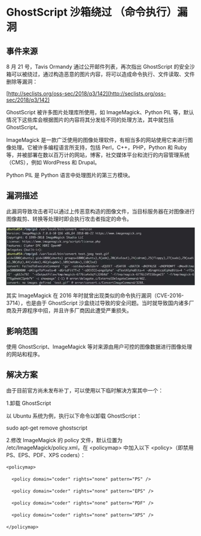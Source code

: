 # GhostScript 沙箱绕过  （命令执行）漏洞

## 事件来源

8 月 21 号，Tavis Ormandy 通过公开邮件列表，再次指出 GhostScript 的安全沙箱可以被绕过，通过构造恶意的图片内容，将可以造成命令执行、文件读取、文件删除等漏洞：

[http://seclists.org/oss-sec/2018/q3/142](http://seclists.org/oss-sec/2018/q3/142)

GhostScript 被许多图片处理库所使用，如 ImageMagick、Python PIL 等，默认情况下这些库会根据图片的内容将其分发给不同的处理方法，其中就包括 GhostScript。

ImageMagick 是一款广泛使用的图像处理软件，有相当多的网站使用它来进行图像处理。它被许多编程语言所支持，包括 Perl，C++，PHP，Python 和 Ruby 等，并被部署在数以百万计的网站，博客，社交媒体平台和流行的内容管理系统（CMS），例如 WordPress 和 Drupal。

Python PIL 是 Python 语言中处理图片的第三方模块。

## 漏洞描述

此漏洞导致攻击者可以通过上传恶意构造的图像文件，当目标服务器在对图像进行图像裁剪、转换等处理时即会执行攻击者指定的命令。

![](../.gitbook/assets/ghostscript-1.png)

其实 ImageMagick 在 2016 年时就曾出现类似的命令执行漏洞（CVE-2016-3714），也是由于 GhostScript 沙盒绕过导致的安全问题。当时就导致国内诸多厂商及开源程序中招，并且许多厂商因此遭受严重损失。

## 影响范围

使用 GhostScript、ImageMagick 等对来源由用户可控的图像数据进行图像处理的网站和程序。

## 解决方案

由于目前官方尚未发布补丁，可以使用以下临时解决方案其中一个：

1.卸载 GhostScript

以 Ubuntu 系统为例，执行以下命令以卸载 GhostScript：

sudo apt-get remove ghostscript

2.修改 ImageMagick 的 policy 文件，默认位置为 /etc/ImageMagick/policy.xml，在 &lt;policymap&gt; 中加入以下 &lt;policy&gt;（即禁用 PS、EPS、PDF、XPS coders）：

```text
<policymap>

  <policy domain="coder" rights="none" pattern="PS" />

  <policy domain="coder" rights="none" pattern="EPS" />

  <policy domain="coder" rights="none" pattern="PDF" />

  <policy domain="coder" rights="none" pattern="XPS" />

</policymap>
```

